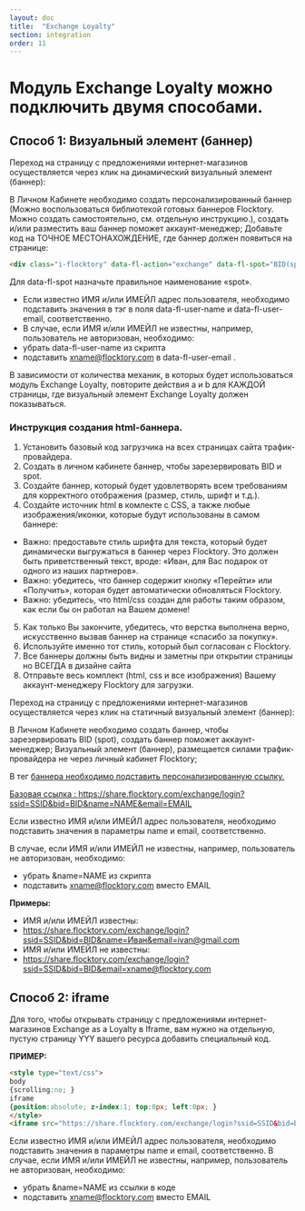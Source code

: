 ```yaml
---
layout: doc
title:  "Exchange Loyalty"
section: integration
order: 11
---
```



Модуль Exchange Loyalty можно подключить двумя способами.
=====================

## Способ 1: Визуальный элемент (баннер)

Переход на страницу с предложениями интернет-магазинов осуществляется через клик на динамический визуальный элемент (баннер):

В Личном Кабинете необходимо создать персонализированный баннер (Можно воспользоваться библиотекой готовых баннеров Flocktory. Можно создать самостоятельно, см. отдельную инструкцию.), создать и/или разместить ваш баннер поможет аккаунт-менеджер;
Добавьте код на ТОЧНОЕ МЕСТОНАХОЖДЕНИЕ, где баннер должен появиться на странице:

```html
<div class="i-flocktory" data-fl-action="exchange" data-fl-spot="BID(spot name)" data-fl-user-name="NAME" data-fl-user-email="EMAIL"></div>
```

 Для  data-fl-spot назначьте правильное наименование «spot».
* Если известно ИМЯ и/или ИМЕЙЛ адрес пользователя, необходимо подставить значения в тэг в поля data-fl-user-name и data-fl-user-email, соответственно.
* В случае, если ИМЯ и/или ИМЕЙЛ не известны, например, пользователь не авторизован, необходимо:
* убрать data-fl-user-name из скрипта
* подставить xname@flocktory.com в data-fl-user-email .

В зависимости от количества механик, в которых будет использоваться модуль Exchange Loyalty, повторите действия a и b для КАЖДОЙ страницы, 
где визуальный элемент Exchange Loyalty должен показываться.


### Инструкция создания html-баннера.

1. Установить базовый код загрузчика на всех страницах сайта трафик-провайдера.
2. Создать в личном кабинете баннер, чтобы зарезервировать BID и spot.
3. Создайте баннер, который будет удовлетворять всем требованиям для корректного отображения (размер, стиль, шрифт и т.д.).
4. Создайте источник html в комлекте с CSS, а также любые изображения/иконки, которые будут использованы в самом баннере:
 * Важно: предоставьте стиль шрифта для текста, который будет динамически выгружаться в баннер через Flocktory. Это должен быть приветственный текст, вроде: «Иван, для Вас подарок от одного из наших партнеров».
 * Важно: убедитесь, что баннер содержит кнопку «Перейти» или «Получить», которая будет автоматически обновляться Flocktory.
 * Важно: убедитесь, что html/css создан для работы таким образом, как если бы он работал на Вашем домене!
5. Как только Вы закончите, убедитесь, что верстка выполнена верно, искусственно вызвав баннер на странице «спасибо за покупку».
6. Используйте именно тот стиль, который был согласован с Flocktory.
7. Все баннеры должны быть видны и заметны при открытии страницы но ВСЕГДА в дизайне сайта
8. Отправьте весь комплект (html, css и все изображения) Вашему аккаунт-менеджеру Flocktory для загрузки.

Переход на страницу с предложениями интернет-магазинов осуществляется через клик на статичный визуальный элемент (баннер):

В Личном Кабинете необходимо создать баннер, чтобы зарезервировать BID (spot), создать баннер поможет аккаунт-менеджер;
Визуальный элемент (баннер), размещается силами трафик-провайдера не через личный кабинет Flocktory;

В тег <a href=”URL”> баннера необходимо подставить персонализированную ссылку.

Базовая ссылка : <https://share.flocktory.com/exchange/login?ssid=SSID&bid=BID&name=NAME&email=EMAIL>

Если известно ИМЯ и/или ИМЕЙЛ адрес пользователя, необходимо подставить значения в параметры name и email, соответственно.

В случае, если ИМЯ и/или ИМЕЙЛ не известны, например, пользователь не авторизован, необходимо:
* убрать &name=NAME из скрипта
* подставить xname@flocktory.com вместо EMAIL

**Примеры:**
* ИМЯ и/или ИМЕЙЛ известны:
* <https://share.flocktory.com/exchange/login?ssid=SSID&bid=BID&name=Иван&email=ivan@gmail.com>
* ИМЯ и/или ИМЕЙЛ не известны:
* <https://share.flocktory.com/exchange/login?ssid=SSID&bid=BID&email=xname@flocktory.com>

## Способ 2:  iframe

Для того, чтобы открывать страницу с предложениями интернет-магазинов Еxchange as a Loyalty в Iframe, вам нужно на отдельную, пустую страницу YYY вашего ресурса добавить специальный код. 

**ПРИМЕР:**
```html
<style type="text/css">
body
{scrolling:no; }
iframe
{position:absolute; z-index:1; top:0px; left:0px; }
</style>
<iframe src="https://share.flocktory.com/exchange/login?ssid=SSID&bid=BID&email=EMAIL&name=NAME" height="100%" width="100%" frameborder="0"></iframe> 
```

Если известно ИМЯ и/или ИМЕЙЛ адрес пользователя, необходимо подставить значения в параметры name и email, соответственно.
В случае, если ИМЯ и/или ИМЕЙЛ не известны, например, пользователь не авторизован, необходимо:
* убрать &name=NAME из ссылки в коде
* подставить xname@flocktory.com вместо EMAIL
